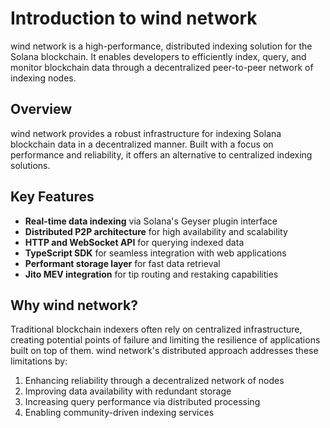 # Introduction to wind network

wind network is a high-performance, distributed indexing solution for the Solana blockchain. It enables developers to efficiently index, query, and monitor blockchain data through a decentralized peer-to-peer network of indexing nodes.

## Overview

wind network provides a robust infrastructure for indexing Solana blockchain data in a decentralized manner. Built with a focus on performance and reliability, it offers an alternative to centralized indexing solutions.

## Key Features

* **Real-time data indexing** via Solana's Geyser plugin interface
* **Distributed P2P architecture** for high availability and scalability
* **HTTP and WebSocket API** for querying indexed data
* **TypeScript SDK** for seamless integration with web applications
* **Performant storage layer** for fast data retrieval
* **Jito MEV integration** for tip routing and restaking capabilities

## Why wind network?

Traditional blockchain indexers often rely on centralized infrastructure, creating potential points of failure and limiting the resilience of applications built on top of them. wind network's distributed approach addresses these limitations by:

1. Enhancing reliability through a decentralized network of nodes
2. Improving data availability with redundant storage
3. Increasing query performance via distributed processing
4. Enabling community-driven indexing services 